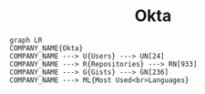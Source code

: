<h1 align="center">Okta</h1>

```mermaid
graph LR
COMPANY_NAME{Okta}
COMPANY_NAME ---> U{Users} ---> UN[24]
COMPANY_NAME ---> R{Repositories} ---> RN[933]
COMPANY_NAME ---> G{Gists} ---> GN[236]
COMPANY_NAME ---> ML{Most Used<br>Languages}
```
